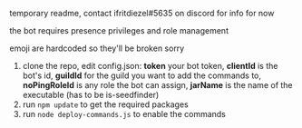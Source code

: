 temporary readme, contact ifritdiezel#5635 on discord for info for now

the bot requires presence privileges and role management

emoji are hardcoded so they'll be broken sorry

1. clone the repo, edit config.json: **token** your bot token, **clientId** is the bot's id, **guildId** for the guild you want to add the commands to, **noPingRoleId** is any role the bot can assign, **jarName** is the name of the executable (has to be is-seedfinder)
2. run `npm update` to get the required packages
3. run `node deploy-commands.js` to enable the commands
